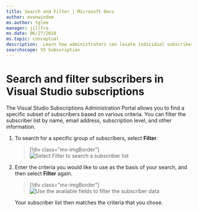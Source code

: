 ```yaml
---
title: Search and Filter | Microsoft Docs
author: evanwindom
ms.author: tglee
manager: jillfra
ms.date: 06/27/2018
ms.topic: conceptual
description:  Learn how administrators can locate individual subscribers or groups in the Administrator Portal.
searchscope: VS Subscription
---
```


# Search and filter subscribers in Visual Studio subscriptions

The Visual Studio Subscriptions Administration Portal allows you to find a specific subset of subscribers based on various criteria. You can filter the subscriber list by name, email address, subscription level, and other information.

1. To search for a specific group of subscribers, select **Filter**.
   > [!div class="mx-imgBorder"]
   > ![Select Filter to search a subscriber list](media/filter-list.png)

2. Enter the criteria you would like to use as the basis of your search, and then select **Filter** again.
   > [!div class="mx-imgBorder"]
   > ![Use the available fields to filter the subscriber data](media/filter-subscribers.png)

   Your subscriber list then matches the criteria that you chose.
